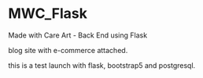 # MWC_Flask
Made with Care Art - Back End using Flask

blog site with e-commerce attached.

this is a test launch with flask, bootstrap5 and postgresql.
